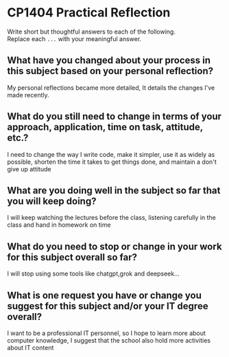 # CP1404 Practical Reflection

Write short but thoughtful answers to each of the following.  
Replace each `...` with your meaningful answer.

## What have you changed about your process in this subject based on your personal reflection?

My personal reflections became more detailed, It details the changes I've made recently.

## What do you still need to change in terms of your approach, application, time on task, attitude, etc.?

I need to change the way I write code, make it simpler, use it as widely as possible, shorten the time it takes to get things done, and maintain a don't give up attitude

## What are you doing well in the subject so far that you will keep doing?

I will keep watching the lectures before the class, listening carefully in the class and hand in homework on time

## What do you need to stop or change in your work for this subject overall so far?

I will stop using some tools like chatgpt,grok and deepseek...

## What is one request you have or change you suggest for this subject and/or your IT degree overall?

I want to be a professional IT personnel, so I hope to learn more about computer knowledge, I suggest that the school also hold more activities about IT content
